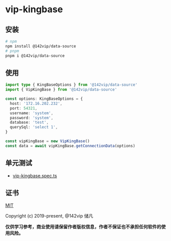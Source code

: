 # vip-kingbase
## 安装

```bash
# npm
npm install @142vip/data-source
# pnpm
pnpm i @142vip/data-source
```

## 使用

```ts
import type { KingBaseOptions } from '@142vip/data-source'
import { VipKingBase } from '@142vip/data-source'

const options: KingBaseOptions = {
  host: '172.16.202.232',
  port: 54321,
  username: 'system',
  password: 'system',
  database: 'test',
  querySql: 'select 1',
}

const vipKingBase = new VipKingBase()
const data = await vipKingBase.getConnectionData(options)
```

## 单元测试

- [vip-kingbase.spec.ts](../../test/sql/vip-kingbase.spec.ts)

## 证书

[MIT](https://opensource.org/license/MIT)

Copyright (c) 2019-present, @142vip 储凡

**仅供学习参考，商业使用请保留作者版权信息，作者不保证也不承担任何软件的使用风险。**
